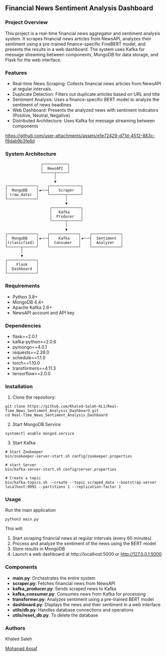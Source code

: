 ## Financial News Sentiment Analysis Dashboard

### Project Overview
This project is a real-time financial news aggregator and sentiment analysis system. It scrapes financial news articles from NewsAPI, analyzes their sentiment using a pre-trained finance-specific FineBERT model, and presents the results in a web dashboard. The system uses Kafka for message streaming between components, MongoDB for data storage, and Flask for the web interface.

### Features
- Real-time News Scraping: Collects financial news articles from NewsAPI at regular intervals.
- Duplicate Detection: Filters out duplicate articles based on URL and title
- Sentiment Analysis: Uses a finance-specific BERT model to analyze the sentiment of news headlines
- Web Dashboard: Presents the analyzed news with sentiment indicators (Positive, Neutral, Negative)
- Distributed Architecture: Uses Kafka for message streaming between components

https://github.com/user-attachments/assets/e1e72429-d71d-4512-883c-f9dab9b3fe8d

### System Architecture
```
                ┌───────────┐
                │  NewsAPI  │
                └─────┬─────┘
                      │
                      ▼
┌─────────────┐    ┌──────────────┐
│  MongoDB    │◄───┤    Scraper   │
│ (raw_data)  │    └───────┬──────┘
└─────────────┘            │
                           ▼
                    ┌─────────────┐
                    │   Kafka     │
                    │  Producer   │
                    └──────┬──────┘
                           │
                           ▼
┌─────────────┐    ┌─────────────┐    ┌─────────────┐
│  MongoDB    │◄───┤    Kafka    │◄───┤  Sentiment  │
│(classified) │    │  Consumer   │    │  Analyzer   │
└──────┬──────┘    └─────────────┘    └─────────────┘
       │
       ▼
┌─────────────┐
│    Flask    │
│  Dashboard  │
└─────────────┘
```

### Requirements
- Python 3.8+
- MongoDB 4.4+
- Apache Kafka 2.6+
- NewsAPI account and API key

### Dependencies
- flask==2.0.1
- kafka-python==2.0.6
- pymongo==4.0.1
- requests==2.26.0
- schedule==1.1.0
- torch==1.10.0
- transformers==4.11.3
- tensorflow>=2.0.0

### Installation
1. Clone the repository:
```
git clone https://github.com/Khaled-Saleh-KL1/Real-Time_News_Sentiment_Analysis_Dashboard.git
cd Real-Time_News_Sentiment_Analysis_Dashboard
```

2. Start MongoDB Service
```
systemctl enable mongod.service
```

3. Start Kafka
```
# Start Zookeeper
bin/zookeeper-server-start.sh config/zookeeper.properties

# start Server
bin/kafka-server-start.sh config/server.properties

# Create a topic
bin/kafka-topics.sh --create --topic scraped_data --bootstrap-server localhost:9092 --partitions 1 --replication-factor 1
```

### Usage
Run the main application
```
python3 main.py
```
This will:
1. Start scraping financial news at regular intervals (every 60 minutes)
2. Process and analyze the sentiment of the news using the BERT model
3. Store results in MongoDB
4. Launch a web dashboard at http://localhost:5000 or http://127.0.0.1:5000

### Components
- **main.py**: Orchestrates the entire system
- **scraper.py**: Fetches financial news from NewsAPI
- **kafka_producer.py**: Sends scraped news to Kafka
- **kafka_consumer.py**: Consumes news from Kafka for processing
- **transformer.py**: Analyzes sentiment using a pre-trained BERT model
- **dashboard.py**: Displays the news and their sentiment in a web interface
- **utils/db.py**: Handles database connections and operations
- **utils/reset_db.py**: To delete the database

### Authors
Khaled Saleh

[Mohanad Assaf](https://github.com/kabuto1012)
